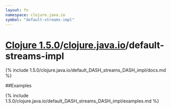 ```yaml
---
layout: fn
namespace: clojure.java.io
symbol: "default-streams-impl"
---
```


# [Clojure 1.5.0](../../)/[clojure.java.io](../)/default-streams-impl

{% include 1.5.0/clojure.java.io/default_DASH_streams_DASH_impl/docs.md %}

##Examples

{% include 1.5.0/clojure.java.io/default_DASH_streams_DASH_impl/examples.md %}

